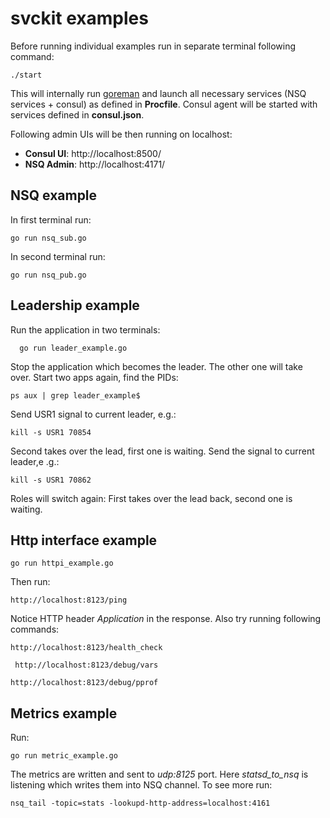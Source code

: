 # svckit examples

Before running individual examples run in separate terminal following command:
```
./start
```

This will internally run [goreman](https://github.com/mattn/goreman) and launch all necessary services (NSQ services + consul) as defined in **Procfile**. Consul agent will be started with services defined in **consul.json**. 

Following admin UIs will be then running on localhost:

* **Consul UI**: http://localhost:8500/
* **NSQ Admin**: http://localhost:4171/

## NSQ example

In first terminal run:
```
go run nsq_sub.go
```     
In second terminal run:
```
go run nsq_pub.go
```


## Leadership example
Run the application in two terminals:
```
  go run leader_example.go
```  
Stop the application which becomes the leader. The other one will take over.
Start two apps again, find the PIDs:
```
ps aux | grep leader_example$
```     
Send USR1 signal to current leader, e.g.:
```   
kill -s USR1 70854
```  
Second takes over the lead, first one is waiting. Send the signal to current leader,e .g.:
```   
kill -s USR1 70862
```  
Roles will switch again: First takes over the lead back, second one is waiting.


## Http interface example
```
go run httpi_example.go
```
Then run:
```
http://localhost:8123/ping
```
Notice HTTP header *Application* in the response. Also try running following commands:

```
http://localhost:8123/health_check
```

```
 http://localhost:8123/debug/vars
```

```
http://localhost:8123/debug/pprof
```

## Metrics example
Run:
```
go run metric_example.go
``` 
The metrics are written and sent to *udp:8125* port. Here *statsd_to_nsq* is listening which writes them into NSQ channel. To see more run:
```
nsq_tail -topic=stats -lookupd-http-address=localhost:4161
```